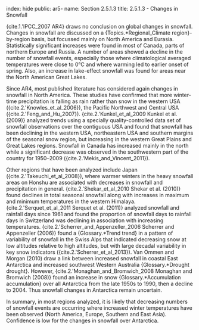 index: hide
public: ar5-
name: Section 2.5.1.3
title: 2.5.1.3 - Changes in Snowfall

{cite.1.'IPCC_2007 AR4} draws no conclusion on global changes in snowfall. Changes in snowfall are discussed on a {Topics.*Regional_Climate region}-by-region basis, but focussed mainly on North America and Eurasia. Statistically significant increases were found in most of Canada, parts of northern Europe and Russia. A number of areas showed a decline in the number of snowfall events, especially those where climatological averaged temperatures were close to 0°C and where warming led to earlier onset of spring. Also, an increase in lake-effect snowfall was found for areas near the North American Great Lakes.

Since AR4, most published literature has considered again changes in snowfall in North America. These studies have confirmed that more winter-time precipitation is falling as rain rather than snow in the western USA ({cite.2.'Knowles_et_al_2006}), the Pacific Northwest and Central USA ({cite.2.'Feng_and_Hu_2007}). {cite.2.'Kunkel_et_al_2009 Kunkel et al. (2009)} analyzed trends using a specially quality-controlled data set of snowfall observations over the contiguous USA and found that snowfall has been declining in the western USA, northeastern USA and southern margins of the seasonal snow region, but increasing in the western Great Plains and Great Lakes regions. Snowfall in Canada has increased mainly in the north while a significant decrease was observed in the southwestern part of the country for 1950–2009 ({cite.2.'Mekis_and_Vincent_2011}).

Other regions that have been analyzed include Japan ({cite.2.'Takeuchi_et_al_2008}), where warmer winters in the heavy snowfall areas on Honshu are associated with decreases in snowfall and precipitation in general. {cite.2.'Shekar_et_al_2010 Shekar et al. (2010)} found declines in total seasonal snowfall along with increases in maximum and minimum temperatures in the western Himalaya. {cite.2.'Serquet_et_al_2011 Serquet et al. (2011)} analyzed snowfall and rainfall days since 1961 and found the proportion of snowfall days to rainfall days in Switzerland was declining in association with increasing temperatures. {cite.2.'Scherrer_and_Appenzeller_2006 Scherrer and Appenzeller (2006)} found a {Glossary.*Trend trend} in a pattern of variability of snowfall in the Swiss Alps that indicated decreasing snow at low altitudes relative to high altitudes, but with large decadal variability in key snow indicators ({cite.2.'Scherrer_et_al_2013}). Van Ommen and Morgan (2010) draw a link between increased snowfall in coastal East Antarctica and increased southwest Western Australia {Glossary.*Drought drought}. However, {cite.2.'Monaghan_and_Bromwich_2008 Monaghan and Bromwich (2008)} found an increase in snow {Glossary.*Accumulation accumulation} over all Antarctica from the late 1950s to 1990, then a decline to 2004. Thus snowfall changes in Antarctica remain uncertain.

In summary, in most regions analyzed, it is likely that decreasing numbers of snowfall events are occurring where increased winter temperatures have been observed (North America, Europe, Southern and East Asia). Confidence is low for the changes in snowfall over Antarctica.
